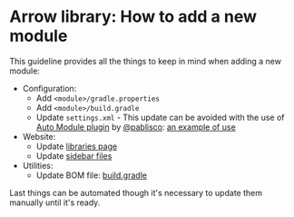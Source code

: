# Arrow library: How to add a new module

This guideline provides all the things to keep in mind when adding a new module:

- Configuration:
  - Add `<module>/gradle.properties`
  - Add `<module>/build.gradle`
  - Update `settings.xml` - This update can be avoided with the use of [Auto Module plugin](https://github.com/pablisco/auto-module) by [@pablisco](https://github.com/pablisco): [an example of use](https://github.com/arrow-kt/arrow-incubator/blob/master/settings.gradle)
- Website:
  - Update [libraries page](https://github.com/arrow-kt/arrow-core/tree/master/arrow-docs/docs/quickstart/libraries)
  - Update [sidebar files](https://github.com/arrow-kt/arrow-site/tree/master/docs/_data)
- Utilities:
  - Update BOM file: [build.gradle](https://github.com/arrow-kt/arrow/blob/how-to-add-a-new-module/bom-creation/build.gradle)

Last things can be automated though it's necessary to update them manually until it's ready.

